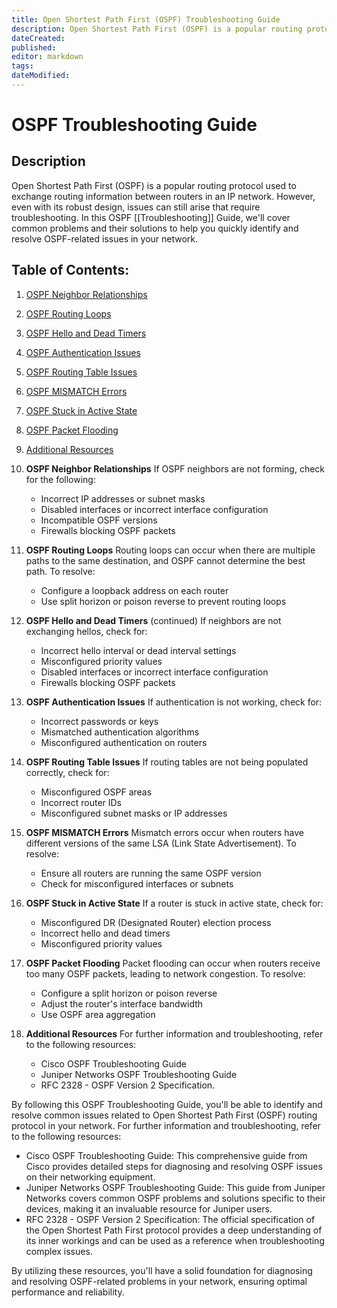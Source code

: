 ```yaml
---
title: Open Shortest Path First (OSPF) Troubleshooting Guide
description: Open Shortest Path First (OSPF) is a popular routing protocol used to exchange routing information between routers in an IP network. However, even with its robust design, issues can still arise that require troubleshooting. In this OSPF Troubleshooting Guide, we'll cover common problems and their solutions to help you quickly identify and resolve OSPF-related issues in your network.
dateCreated: 
published: 
editor: markdown
tags: 
dateModified: 
---
```

# OSPF Troubleshooting Guide

## Description

Open Shortest Path First (OSPF) is a popular routing protocol used to exchange routing information between routers in an IP network. However, even with its robust design, issues can still arise that require troubleshooting. In this OSPF [[Troubleshooting]] Guide, we'll cover common problems and their solutions to help you quickly identify and resolve OSPF-related issues in your network.

Table of Contents:
------------------
1. [OSPF Neighbor Relationships](#ospf-neighbor-relationships)
2. [OSPF Routing Loops](#ospf-routing-loops)
3. [OSPF Hello and Dead Timers](#ospf-hello-and-dead-timers)
4. [OSPF Authentication Issues](#ospf-authentication-issues)
5. [OSPF Routing Table Issues](#ospf-routing-table-issues)
6. [OSPF MISMATCH Errors](#ospf-mismatch-errors)
7. [OSPF Stuck in Active State](#ospf-stuck-in-active-state)
8. [OSPF Packet Flooding](#ospf-packet-flooding)
9. [Additional Resources](#additional-resources)

1. **OSPF Neighbor Relationships**
	If OSPF neighbors are not forming, check for the following:
	- Incorrect IP addresses or subnet masks
	- Disabled interfaces or incorrect interface configuration
	- Incompatible OSPF versions
	- Firewalls blocking OSPF packets

2. **OSPF Routing Loops**
	Routing loops can occur when there are multiple paths to the same destination, and OSPF cannot determine the best path. To resolve:
	- Configure a loopback address on each router
	- Use split horizon or poison reverse to prevent routing loops

3. **OSPF Hello and Dead Timers** (continued)
	If neighbors are not exchanging hellos, check for:
	- Incorrect hello interval or dead interval settings
	- Misconfigured priority values
	- Disabled interfaces or incorrect interface configuration
	- Firewalls blocking OSPF packets

4. **OSPF Authentication Issues**
	If authentication is not working, check for:
	- Incorrect passwords or keys
	- Mismatched authentication algorithms
	- Misconfigured authentication on routers

5. **OSPF Routing Table Issues**
	If routing tables are not being populated correctly, check for:
	- Misconfigured OSPF areas
	- Incorrect router IDs
	- Misconfigured subnet masks or IP addresses

6. **OSPF MISMATCH Errors**
	Mismatch errors occur when routers have different versions of the same LSA (Link State Advertisement). To resolve:
	- Ensure all routers are running the same OSPF version
	- Check for misconfigured interfaces or subnets

7. **OSPF Stuck in Active State**
	If a router is stuck in active state, check for:
	- Misconfigured DR (Designated Router) election process
	- Incorrect hello and dead timers
	- Misconfigured priority values

8. **OSPF Packet Flooding**
	Packet flooding can occur when routers receive too many OSPF packets, leading to network congestion. To resolve:
	- Configure a split horizon or poison reverse
	- Adjust the router's interface bandwidth
	- Use OSPF area aggregation

9. **Additional Resources**
	For further information and troubleshooting, refer to the following resources:
	- Cisco OSPF Troubleshooting Guide
	- Juniper Networks OSPF Troubleshooting Guide
	- RFC 2328 - OSPF Version 2 Specification.

By following this OSPF Troubleshooting Guide, you'll be able to identify and resolve common issues related to Open Shortest Path First (OSPF) routing protocol in your network. For further information and troubleshooting, refer to the following resources:

- Cisco OSPF Troubleshooting Guide: This comprehensive guide from Cisco provides detailed steps for diagnosing and resolving OSPF issues on their networking equipment.
- Juniper Networks OSPF Troubleshooting Guide: This guide from Juniper Networks covers common OSPF problems and solutions specific to their devices, making it an invaluable resource for Juniper users.
- RFC 2328 - OSPF Version 2 Specification: The official specification of the Open Shortest Path First protocol provides a deep understanding of its inner workings and can be used as a reference when troubleshooting complex issues.

By utilizing these resources, you'll have a solid foundation for diagnosing and resolving OSPF-related problems in your network, ensuring optimal performance and reliability.
